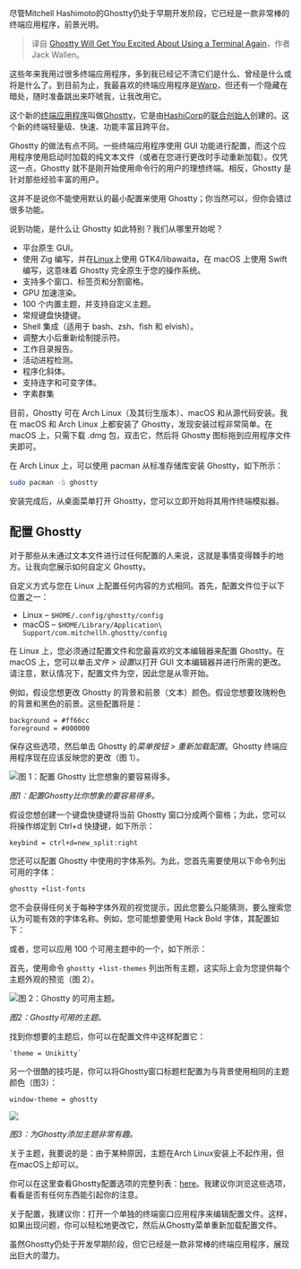 
<!--
title: Ghostty让你再次爱上终端
cover: https://cdn.thenewstack.io/media/2025/01/03abe217-ghostty.jpg
-->

尽管Mitchell Hashimoto的Ghostty仍处于早期开发阶段，它已经是一款非常棒的终端应用程序，前景光明。

> 译自 [Ghostty Will Get You Excited About Using a Terminal Again](https://thenewstack.io/ghostty-will-get-you-excited-about-using-a-terminal-again/)，作者 Jack Wallen。

这些年来我用过很多终端应用程序，多到我已经记不清它们是什么、曾经是什么或将是什么了。到目前为止，我最喜欢的终端应用程序是[Warp](https://thenewstack.io/warp-is-a-power-users-dream-terminal-for-linux/)，但还有一个隐藏在暗处，随时准备跳出来吓唬我，让我改用它。

这个新的[终端应用程序](https://thenewstack.io/a-review-of-warp-another-rust-based-terminal/)叫做[Ghostty](https://ghostty.org)，它是由[HashiCorp](https://www.hashicorp.com/?utm_content=inline+mention)的[联合创始人](https://thenewstack.io/mitchell-hashimotos-move-from-cto-garners-r-e-s-p-e-c-t/)创建的。这个新的终端轻量级、快速、功能丰富且跨平台。

Ghostty 的做法有点不同。一些终端应用程序使用 GUI 功能进行配置，而这个应用程序使用启动时加载的纯文本文件（或者在您进行更改时手动重新加载）。仅凭这一点，Ghostty 就不是刚开始使用命令行的用户的理想终端。相反，Ghostty 是针对那些经验丰富的用户。

这并不是说你不能使用默认的最小配置来使用 Ghostty；你当然可以，但你会错过很多功能。

说到功能，是什么让 Ghostty 如此特别？我们从哪里开始呢？

- 平台原生 GUI。
- 使用 Zig 编写，并在[Linux](https://thenewstack.io/introduction-to-linux-operating-system)上使用 GTK4/libawaita，在 macOS 上使用 Swift 编写，这意味着 Ghostty 完全原生于您的操作系统。
- 支持多个窗口、标签页和分割窗格。
- GPU 加速渲染。
- 100 个内置主题，并支持自定义主题。
- 常规键盘快捷键。
- Shell 集成（适用于 bash、zsh、fish 和 elvish）。
- 调整大小后重新绘制提示符。
- 工作目录报告。
- 活动进程检测。
- 程序化斜体。
- 支持连字和可变字体。
- 字素群集

目前，Ghostty 可在 Arch Linux（及其衍生版本）、macOS 和从源代码安装。我在 macOS 和 Arch Linux 上都安装了 Ghostty，发现安装过程非常简单。在 macOS 上，只需下载 .dmg 包，双击它，然后将 Ghostty 图标拖到应用程序文件夹即可。

在 Arch Linux 上，可以使用 pacman 从标准存储库安装 Ghostty，如下所示：

```bash
sudo pacman -S ghostty
```

安装完成后，从桌面菜单打开 Ghostty，您可以立即开始将其用作终端模拟器。

## 配置 Ghostty

对于那些从未通过文本文件进行过任何配置的人来说，这就是事情变得棘手的地方。让我向您展示如何自定义 Ghostty。

自定义方式与您在 Linux 上配置任何内容的方式相同。首先，配置文件位于以下位置之一：

- Linux – `$HOME/.config/ghostty/config`
- macOS – `$HOME/Library/Application\ Support/com.mitchellh.ghostty/config`

在 Linux 上，您必须通过配置文件和您最喜欢的文本编辑器来配置 Ghostty。在 macOS 上，您可以单击*文件 > 设置*以打开 GUI 文本编辑器并进行所需的更改。请注意，默认情况下，配置文件为空，因此您是从零开始。

例如，假设您想更改 Ghostty 的背景和前景（文本）颜色。假设您想要玫瑰粉色的背景和黑色的前景。这些配置将是：

```
background = #ff66cc
foreground = #000000
```

保存这些选项，然后单击 Ghostty 的*菜单按钮 > 重新加载配置*。Ghostty 终端应用程序现在应该反映您的更改（图 1）。

![图 1：配置 Ghostty 比您想象的要容易得多。](https://cdn.thenewstack.io/media/2025/01/8ea650cf-ghostty1.jpg)

*图1：配置Ghostty比你想象的要容易得多。*

假设您想创建一个键盘快捷键将当前 Ghostty 窗口分成两个窗格；为此，您可以将操作绑定到 Ctrl+d 快捷键，如下所示：

```
keybind = ctrl+d=new_split:right
```

您还可以配置 Ghostty 中使用的字体系列。为此，您首先需要使用以下命令列出可用的字体：

```bash
ghostty +list-fonts
```

您不会获得任何关于每种字体外观的视觉提示，因此您要么只能猜测，要么搜索您认为可能有效的字体名称。例如，您可能想要使用 Hack Bold 字体，其配置如下：

或者，您可以应用 100 个可用主题中的一个，如下所示：

首先，使用命令 `ghostty +list-themes` 列出所有主题，这实际上会为您提供每个主题外观的预览（图 2）。

![图 2：Ghostty 的可用主题。](https://cdn.thenewstack.io/media/2025/01/5fe09c63-ghostty2.jpg)

*图2：Ghostty可用的主题。*

找到你想要的主题后，你可以在配置文件中这样配置它：

```
`theme = Unikitty`
```

另一个很酷的技巧是，你可以将Ghostty窗口标题栏配置为与背景使用相同的主题颜色（图3）：

```
window-theme = ghostty
```

![](https://cdn.thenewstack.io/media/2025/01/5455a19b-ghostty3.jpg)

*图3：为Ghostty添加主题非常有趣。*

关于主题，我要说的是：由于某种原因，主题在Arch Linux安装上不起作用，但在macOS上却可以。

你可以在这里查看Ghostty配置选项的完整列表：[here](https://ghostty.org/docs/config/reference)。我建议你浏览这些选项，看看是否有任何东西能引起你的注意。

关于配置，我建议你：打开一个单独的终端窗口应用程序来编辑配置文件。这样，如果出现问题，你可以轻松地更改它，然后从Ghostty菜单重新加载配置文件。

虽然Ghostty仍处于开发早期阶段，但它已经是一款非常棒的终端应用程序，展现出巨大的潜力。
